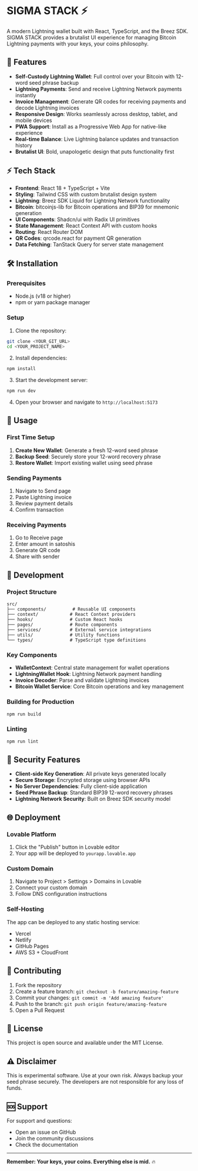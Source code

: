 
# SIGMA STACK ⚡

A modern Lightning wallet built with React, TypeScript, and the Breez SDK. SIGMA STACK provides a brutalist UI experience for managing Bitcoin Lightning payments with your keys, your coins philosophy.

## 🚀 Features

- **Self-Custody Lightning Wallet**: Full control over your Bitcoin with 12-word seed phrase backup
- **Lightning Payments**: Send and receive Lightning Network payments instantly
- **Invoice Management**: Generate QR codes for receiving payments and decode Lightning invoices
- **Responsive Design**: Works seamlessly across desktop, tablet, and mobile devices
- **PWA Support**: Install as a Progressive Web App for native-like experience
- **Real-time Balance**: Live Lightning balance updates and transaction history
- **Brutalist UI**: Bold, unapologetic design that puts functionality first

## ⚡ Tech Stack

- **Frontend**: React 18 + TypeScript + Vite
- **Styling**: Tailwind CSS with custom brutalist design system
- **Lightning**: Breez SDK Liquid for Lightning Network functionality
- **Bitcoin**: bitcoinjs-lib for Bitcoin operations and BIP39 for mnemonic generation
- **UI Components**: Shadcn/ui with Radix UI primitives
- **State Management**: React Context API with custom hooks
- **Routing**: React Router DOM
- **QR Codes**: qrcode.react for payment QR generation
- **Data Fetching**: TanStack Query for server state management

## 🛠 Installation

### Prerequisites

- Node.js (v18 or higher)
- npm or yarn package manager

### Setup

1. Clone the repository:
```bash
git clone <YOUR_GIT_URL>
cd <YOUR_PROJECT_NAME>
```

2. Install dependencies:
```bash
npm install
```

3. Start the development server:
```bash
npm run dev
```

4. Open your browser and navigate to `http://localhost:5173`

## 📱 Usage

### First Time Setup

1. **Create New Wallet**: Generate a fresh 12-word seed phrase
2. **Backup Seed**: Securely store your 12-word recovery phrase
3. **Restore Wallet**: Import existing wallet using seed phrase

### Sending Payments

1. Navigate to Send page
2. Paste Lightning invoice
3. Review payment details
4. Confirm transaction

### Receiving Payments

1. Go to Receive page
2. Enter amount in satoshis
3. Generate QR code
4. Share with sender

## 🔧 Development

### Project Structure

```
src/
├── components/          # Reusable UI components
├── context/            # React Context providers
├── hooks/              # Custom React hooks
├── pages/              # Route components
├── services/           # External service integrations
├── utils/              # Utility functions
└── types/              # TypeScript type definitions
```

### Key Components

- **WalletContext**: Central state management for wallet operations
- **LightningWallet Hook**: Lightning Network payment handling
- **Invoice Decoder**: Parse and validate Lightning invoices
- **Bitcoin Wallet Service**: Core Bitcoin operations and key management

### Building for Production

```bash
npm run build
```

### Linting

```bash
npm run lint
```

## 🔐 Security Features

- **Client-side Key Generation**: All private keys generated locally
- **Secure Storage**: Encrypted storage using browser APIs
- **No Server Dependencies**: Fully client-side application
- **Seed Phrase Backup**: Standard BIP39 12-word recovery phrases
- **Lightning Network Security**: Built on Breez SDK security model

## 🌐 Deployment

### Lovable Platform

1. Click the "Publish" button in Lovable editor
2. Your app will be deployed to `yourapp.lovable.app`

### Custom Domain

1. Navigate to Project > Settings > Domains in Lovable
2. Connect your custom domain
3. Follow DNS configuration instructions

### Self-Hosting

The app can be deployed to any static hosting service:

- Vercel
- Netlify
- GitHub Pages
- AWS S3 + CloudFront

## 🤝 Contributing

1. Fork the repository
2. Create a feature branch: `git checkout -b feature/amazing-feature`
3. Commit your changes: `git commit -m 'Add amazing feature'`
4. Push to the branch: `git push origin feature/amazing-feature`
5. Open a Pull Request

## 📄 License

This project is open source and available under the MIT License.

## ⚠️ Disclaimer

This is experimental software. Use at your own risk. Always backup your seed phrase securely. The developers are not responsible for any loss of funds.

## 🆘 Support

For support and questions:
- Open an issue on GitHub
- Join the community discussions
- Check the documentation

---

**Remember: Your keys, your coins. Everything else is mid.** 🔥
